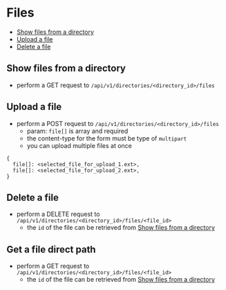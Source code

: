 # Files

- [Show files from a directory](#show-files-from-a-directory)
- [Upload a file](#upload-a-file)
- [Delete a file](#delete-a-file)

## Show files from a directory

- perform a GET request to `/api/v1/directories/<directory_id>/files`

## Upload a file

- perform a POST request to `/api/v1/directories/<directory_id>/files`
  - param: `file[]` is array and required
  - the content-type for the form must be type of `multipart`
  - you can upload multiple files at once

```
{
  file[]: <selected_file_for_upload_1.ext>,
  file[]: <selected_file_for_upload_2.ext>,
}
```

## Delete a file

- perform a DELETE request to `/api/v1/directories/<directory_id>/files/<file_id>`
  - the `id` of the file can be retrieved from [Show files from a directory](#show-files-from-a-directory)

## Get a file direct path

- perform a GET request to `/api/v1/directories/<directory_id>/files/<file_id>`
  - the `id` of the file can be retrieved from [Show files from a directory](#show-files-from-a-directory)
